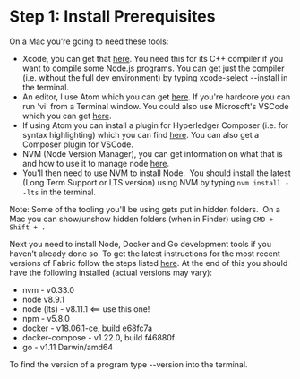 # Step 1: Install Prerequisites
On a Mac you're going to need these tools:
* Xcode, you can get that [here](https://developer.apple.com/). You need this for its C++ compiler if you want to compile some Node.js programs. You can get just the compiler (i.e. without the full dev environment) by typing xcode-select --install in the terminal.
* An editor, I use Atom which you can get [here](https://atom.io/). If you're hardcore you can run 'vi' from a Terminal window. You could also use Microsoft's VSCode which you can get [here](https://code.visualstudio.com/download).
* If using Atom you can install a plugin for Hyperledger Composer (i.e. for syntax highlighting) which you can find [here](https://github.com/hyperledger/composer-atom-plugin). You can also get a Composer plugin for VSCode.
* NVM (Node Version Manager), you can get information on what that is and how to use it to manage node [here](https://nodesource.com/blog/installing-node-js-tutorial-using-nvm-on-mac-os-x-and-ubuntu/).
* You'll then need to use NVM to install Node.  You should install the latest (Long Term Support or LTS version) using NVM by typing `nvm install --lts` in the terminal.

Note: Some of the tooling you'll be using gets put in hidden folders.  On a Mac you can show/unshow hidden folders (when in Finder) using `CMD + Shift + .`

Next you need to install Node, Docker and Go development tools if you haven’t already done so. To get the latest instructions for the most recent versions of Fabric follow the steps listed [here](https://hyperledger-fabric.readthedocs.io/en/latest/prereqs.html#). At the end of this you should have the following installed (actual versions may vary):
* nvm - v0.33.0
* node v8.9.1
* node (lts) - v8.11.1 <== use this one!
* npm - v5.8.0
* docker - v18.06.1-ce, build e68fc7a
* docker-compose - v1.22.0, build f46880f
* go - v1.11 Darwin/amd64

To find the version of a program type <program-name> --version into the terminal.
